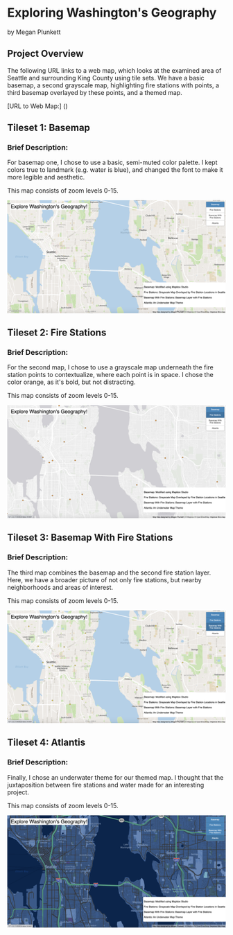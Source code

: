 # Exploring Washington's Geography
by Megan Plunkett

## Project Overview
The following URL links to a web map, which looks at the examined area of Seattle and surrounding King County using tile sets. We have a basic basemap, a second grayscale map, highlighting fire stations with points, a third basemap overlayed by these points, and a themed map.

[URL to Web Map:] ()


## Tileset 1: Basemap
### **Brief Description:** 
For basemap one, I chose to use a basic, semi-muted color palette. I kept colors true to landmark (e.g. water is blue), and changed the font to make it more legible and aesthetic. 

This map consists of zoom levels 0-15. 

![Basemap](img/basemap.png)



## Tileset 2: Fire Stations
### **Brief Description:** 
For the second map, I chose to use a grayscale map underneath the fire station points to contextualize, where each point is in space. I chose the color orange, as it's bold, but not distracting. 

This map consists of zoom levels 0-15. 

![Fire Stations](img/pointlayer.png)



## Tileset 3: Basemap With Fire Stations
### **Brief Description:**  
The third map combines the basemap and the second fire station layer. Here, we have a broader picture of not only fire stations, but nearby neighborhoods and areas of interest. 

This map consists of zoom levels 0-15.

![Basemap With Point Layer](img/basemapwithpointlayer.png)




## Tileset 4: Atlantis
### **Brief Description:** 
Finally, I chose an underwater theme for our themed map. I thought that the juxtaposition between fire stations and water made for an interesting project.

This map consists of zoom levels 0-15.

![Atlantis](img/atlantis.png)
